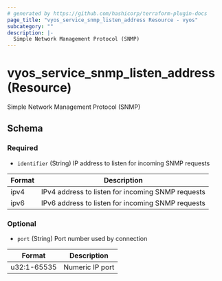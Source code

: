 ```yaml
---
# generated by https://github.com/hashicorp/terraform-plugin-docs
page_title: "vyos_service_snmp_listen_address Resource - vyos"
subcategory: ""
description: |-
  Simple Network Management Protocol (SNMP)
---
```


# vyos_service_snmp_listen_address (Resource)

Simple Network Management Protocol (SNMP)



<!-- schema generated by tfplugindocs -->
## Schema

### Required

- `identifier` (String) IP address to listen for incoming SNMP requests

|  Format  |  Description  |
|----------|---------------|
|  ipv4  |  IPv4 address to listen for incoming SNMP requests  |
|  ipv6  |  IPv6 address to listen for incoming SNMP requests  |

### Optional

- `port` (String) Port number used by connection

|  Format  |  Description  |
|----------|---------------|
|  u32:1-65535  |  Numeric IP port  |
